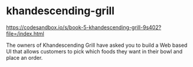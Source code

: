 # khandescending-grill
https://codesandbox.io/s/book-5-khandescending-grill-9s402?file=/index.html

The owners of Khandescending Grill have asked you to build a Web based UI that allows customers to pick which foods they want in their bowl and place an order.